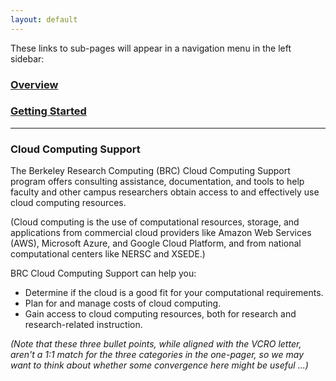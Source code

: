 ```yaml
---
layout: default
---
```


These links to sub-pages will appear in a navigation menu in the left sidebar:
### [Overview](https://ucberkeley.github.io/brc-draft-documentation/cloud/overview.html)

### [Getting Started](https://ucberkeley.github.io/brc-draft-documentation/cloud/gettingstarted.html)

---

### Cloud Computing Support

The Berkeley Research Computing (BRC) Cloud Computing Support program offers consulting assistance, documentation, and tools to help faculty and other campus researchers obtain access to and effectively use cloud computing resources.

(Cloud computing is the use of computational resources, storage, and applications from commercial cloud providers like Amazon Web Services (AWS), Microsoft Azure, and Google Cloud Platform, and from national computational centers like NERSC and XSEDE.)

BRC Cloud Computing Support can help you:

* Determine if the cloud is a good fit for your computational requirements.
* Plan for and manage costs of cloud computing.
* Gain access to cloud computing resources, both for research and research-related instruction.

*(Note that these three bullet points, while aligned with the VCRO letter, aren't a 1:1 match for the three categories in the one-pager, so we may want to think about whether some convergence here might be useful ...)*

